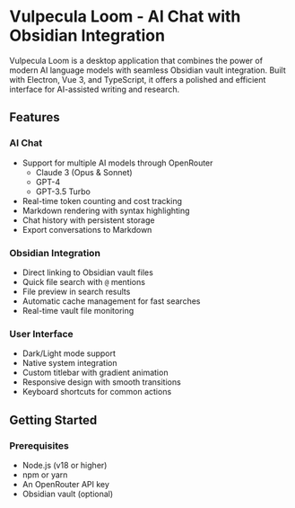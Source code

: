 # Vulpecula Loom - AI Chat with Obsidian Integration

Vulpecula Loom is a desktop application that combines the power of modern AI language models with seamless Obsidian vault integration. Built with Electron, Vue 3, and TypeScript, it offers a polished and efficient interface for AI-assisted writing and research.

## Features

### AI Chat
- Support for multiple AI models through OpenRouter
  - Claude 3 (Opus & Sonnet)
  - GPT-4
  - GPT-3.5 Turbo
- Real-time token counting and cost tracking
- Markdown rendering with syntax highlighting
- Chat history with persistent storage
- Export conversations to Markdown

### Obsidian Integration
- Direct linking to Obsidian vault files
- Quick file search with `@` mentions
- File preview in search results
- Automatic cache management for fast searches
- Real-time vault file monitoring

### User Interface
- Dark/Light mode support
- Native system integration
- Custom titlebar with gradient animation
- Responsive design with smooth transitions
- Keyboard shortcuts for common actions

## Getting Started

### Prerequisites
- Node.js (v18 or higher)
- npm or yarn
- An OpenRouter API key
- Obsidian vault (optional)

